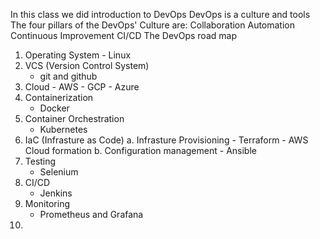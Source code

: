 In this class we did introduction to DevOps
DevOps is a culture and tools
The four pillars of the DevOps' Culture are: 
  Collaboration
  Automation
  Continuous Improvement
  CI/CD
The DevOps road map
  1. Operating System - Linux
  2. VCS (Version Control System)
     - git and github
  3. Cloud - AWS
           - GCP
           - Azure
  4. Containerization
     - Docker
  5. Container Orchestration
      -  Kubernetes 
  6. IaC (Infrasture as Code)
     a. Infrasture Provisioning
         - Terraform
         - AWS Cloud formation
     b. Configuration management
         -  Ansible
  7. Testing
     - Selenium
  8. CI/CD
     -  Jenkins
  9. Monitoring
     - Prometheus and Grafana
  10. 
